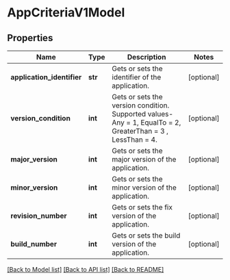 # AppCriteriaV1Model

## Properties
Name | Type | Description | Notes
------------ | ------------- | ------------- | -------------
**application_identifier** | **str** | Gets or sets the identifier of the application. | [optional] 
**version_condition** | **int** | Gets or sets the version condition. Supported values- Any &#x3D; 1, EqualTo &#x3D; 2, GreaterThan &#x3D; 3 , LessThan &#x3D; 4. | [optional] 
**major_version** | **int** | Gets or sets the major version of the application. | [optional] 
**minor_version** | **int** | Gets or sets the minor version of the application. | [optional] 
**revision_number** | **int** | Gets or sets the fix version of the application. | [optional] 
**build_number** | **int** | Gets or sets the build version of the application. | [optional] 

[[Back to Model list]](../README.md#documentation-for-models) [[Back to API list]](../README.md#documentation-for-api-endpoints) [[Back to README]](../README.md)


